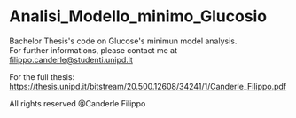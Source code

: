 # Analisi_Modello_minimo_Glucosio

Bachelor Thesis's code on Glucose's minimun model analysis. \
For further informations, please contact me at filippo.canderle@studenti.unipd.it

For the full thesis: https://thesis.unipd.it/bitstream/20.500.12608/34241/1/Canderle_Filippo.pdf 

All rights reserved @Canderle Filippo
